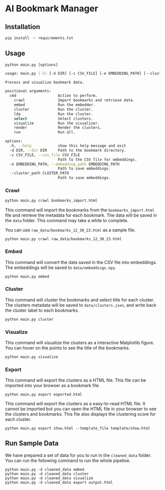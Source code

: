 # AI Bookmark Manager

## Installation

```bash
pip install -r requirements.txt
```

## Usage

    python main.py [options]

```bash
usage: main.py [-h] [-d DIR] [-c CSV_FILE] [-e EMBEDDING_PATH] [--cluster_path CLUSTER_PATH] cmd ...

Process and visualize bookmark data.

positional arguments:
  cmd                   Action to perform.
    crawl               Import bookmarks and retrieve data.
    embed               Run the embedder.
    cluster             Run the cluster.
    lda                 Run the cluster.
    select              Select clusters.
    visualize           Run the visualizer.
    render              Render the clusters.
    run                 Run all.

options:
  -h, --help            show this help message and exit
  -d DIR, --dir DIR     Path to the bookmark directory.
  -c CSV_FILE, --csv_file CSV_FILE
                        Path to the CSV file for embeddings.
  -e EMBEDDING_PATH, --embedding_path EMBEDDING_PATH
                        Path to save embeddings.
  --cluster_path CLUSTER_PATH
                        Path to save embeddings.
```

### Crawl

```bash
python main.py crawl bookmarks_import.html
```

This command will import the bookmarks from the `bookmarks_import.html` file and retrieve the metadata for each bookmark. The data will be saved in the `data` folder. This command may take a while to complete.

You can use `raw_data/bookmarks_12_30_23.html` as a sample file.

    python main.py crawl raw_data/bookmarks_12_30_23.html

### Embed

This command will convert the data saved in the CSV file into embeddings. The embeddings will be saved to `data/embeddings.npy`.

```bash
python main.py embed
```

### Cluster

This command will cluster the bookmarks and select title for each cluster. The clusters metadata will be saved to `data/clusters.json`, and write back the cluster label to each bookmarks.

```bash
python main.py cluster
```

### Visualize

This command will visualize the clusters as a interactive Matplotlib figure. You can hover on the points to see the title of the bookmarks.

```bash
python main.py visualize
```

### Export

This command will export the clusters as a HTML file. This file can be imported into your browser as a bookmark file.

    python main.py export exported.html

This command will export the clusters as a easy-to-read HTML file. It cannot be imported but you can open the HTML file in your browser to see the clusters and bookmarks. This file also displays the clustering score for each cluster.

    python main.py export show.html --template_file template/show.html

## Run Sample Data

We have prepared a set of data for you to run in the `cleaned_data` folder. You can run the following command to run the whole pipeline.

    python main.py -d cleaned_data embed
    python main.py -d cleaned_data cluster
    python main.py -d cleaned_data visualize
    python main.py -d cleaned_data export output.html
